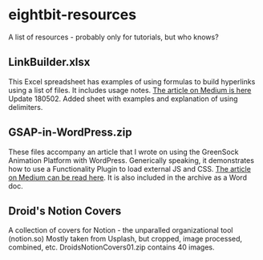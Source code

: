 # eightbit-resources
A list of resources - probably only for tutorials, but who knows?

## LinkBuilder.xlsx

This Excel spreadsheet has examples of using formulas to build hyperlinks using a list of files.
It includes usage notes.  [The article on Medium is here](https://medium.com/@pixeldroid/create-lists-of-hyperlinks-with-a-spreadsheet-5b3a0c5205f1) 
Update 180502.  Added sheet with examples and explanation of using delimiters.

## GSAP-in-WordPress.zip
These files accompany an article that I wrote on using the GreenSock Animation Platform with WordPress.  Generically speaking, it demonstrates how to use a Functionality Plugin to load external JS and CSS. 
[The article on Medium can be read here](https://medium.com/@pixeldroid/gsap-in-wordpress-9e5771a059a). It is also included in the archive as a Word doc.

## Droid's Notion Covers
A collection of covers for Notion - the unparalled organizational tool (notion.so)
Mostly taken from Usplash, but cropped, image processed, combined, etc.
DroidsNotionCovers01.zip contains 40 images.